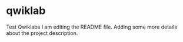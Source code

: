# qwiklab
Test Qwiklabs
I am editing the README file. Adding some more details about the project description.
